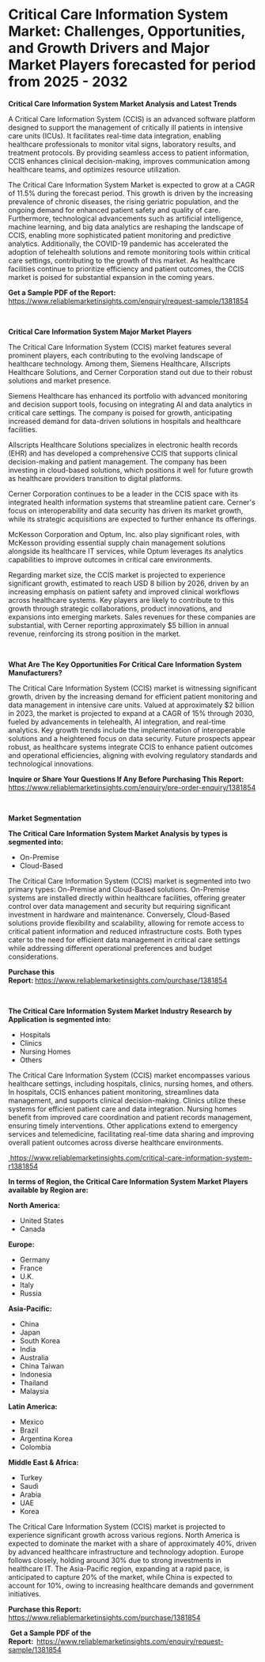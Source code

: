 <p><h1>Critical Care Information System Market: Challenges, Opportunities, and Growth Drivers and Major Market Players forecasted for period from 2025 - 2032</h1></p><p><strong>Critical Care Information System Market Analysis and Latest Trends</strong></p>
<p><p>A Critical Care Information System (CCIS) is an advanced software platform designed to support the management of critically ill patients in intensive care units (ICUs). It facilitates real-time data integration, enabling healthcare professionals to monitor vital signs, laboratory results, and treatment protocols. By providing seamless access to patient information, CCIS enhances clinical decision-making, improves communication among healthcare teams, and optimizes resource utilization.</p><p>The Critical Care Information System Market is expected to grow at a CAGR of 11.5% during the forecast period. This growth is driven by the increasing prevalence of chronic diseases, the rising geriatric population, and the ongoing demand for enhanced patient safety and quality of care. Furthermore, technological advancements such as artificial intelligence, machine learning, and big data analytics are reshaping the landscape of CCIS, enabling more sophisticated patient monitoring and predictive analytics. Additionally, the COVID-19 pandemic has accelerated the adoption of telehealth solutions and remote monitoring tools within critical care settings, contributing to the growth of this market. As healthcare facilities continue to prioritize efficiency and patient outcomes, the CCIS market is poised for substantial expansion in the coming years.</p></p>
<p><strong>Get a Sample PDF of the Report:&nbsp;</strong> <a href="https://www.reliablemarketinsights.com/enquiry/request-sample/1381854?utm_campaign=3532&utm_medium=2&utm_source=Github&utm_content=ia&utm_term=12042025&utm_id=critical-care-information-system">https://www.reliablemarketinsights.com/enquiry/request-sample/1381854</a></p>
<p>&nbsp;</p>
<p><strong>Critical Care Information System Major Market Players</strong></p>
<p><p>The Critical Care Information System (CCIS) market features several prominent players, each contributing to the evolving landscape of healthcare technology. Among them, Siemens Healthcare, Allscripts Healthcare Solutions, and Cerner Corporation stand out due to their robust solutions and market presence.</p><p>Siemens Healthcare has enhanced its portfolio with advanced monitoring and decision support tools, focusing on integrating AI and data analytics in critical care settings. The company is poised for growth, anticipating increased demand for data-driven solutions in hospitals and healthcare facilities.</p><p>Allscripts Healthcare Solutions specializes in electronic health records (EHR) and has developed a comprehensive CCIS that supports clinical decision-making and patient management. The company has been investing in cloud-based solutions, which positions it well for future growth as healthcare providers transition to digital platforms.</p><p>Cerner Corporation continues to be a leader in the CCIS space with its integrated health information systems that streamline patient care. Cerner's focus on interoperability and data security has driven its market growth, while its strategic acquisitions are expected to further enhance its offerings.</p><p>McKesson Corporation and Optum, Inc. also play significant roles, with McKesson providing essential supply chain management solutions alongside its healthcare IT services, while Optum leverages its analytics capabilities to improve outcomes in critical care environments. </p><p>Regarding market size, the CCIS market is projected to experience significant growth, estimated to reach USD 8 billion by 2026, driven by an increasing emphasis on patient safety and improved clinical workflows across healthcare systems. Key players are likely to contribute to this growth through strategic collaborations, product innovations, and expansions into emerging markets. Sales revenues for these companies are substantial, with Cerner reporting approximately $5 billion in annual revenue, reinforcing its strong position in the market.</p></p>
<p>&nbsp;</p>
<p><strong>What Are The Key Opportunities For Critical Care Information System Manufacturers?</strong></p>
<p><p>The Critical Care Information System (CCIS) market is witnessing significant growth, driven by the increasing demand for efficient patient monitoring and data management in intensive care units. Valued at approximately $2 billion in 2023, the market is projected to expand at a CAGR of 15% through 2030, fueled by advancements in telehealth, AI integration, and real-time analytics. Key growth trends include the implementation of interoperable solutions and a heightened focus on data security. Future prospects appear robust, as healthcare systems integrate CCIS to enhance patient outcomes and operational efficiencies, aligning with evolving regulatory standards and technological innovations.</p></p>
<p><strong>Inquire or Share Your Questions If Any Before Purchasing This Report:</strong> <a href="https://www.reliablemarketinsights.com/enquiry/pre-order-enquiry/1381854?utm_campaign=3532&utm_medium=2&utm_source=Github&utm_content=ia&utm_term=12042025&utm_id=critical-care-information-system">https://www.reliablemarketinsights.com/enquiry/pre-order-enquiry/1381854</a></p>
<p>&nbsp;</p>
<p><strong>Market Segmentation</strong></p>
<p><strong>The Critical Care Information System Market Analysis by types is segmented into:</strong></p>
<p><ul><li>On-Premise</li><li>Cloud-Based</li></ul></p>
<p><p>The Critical Care Information System (CCIS) market is segmented into two primary types: On-Premise and Cloud-Based solutions. On-Premise systems are installed directly within healthcare facilities, offering greater control over data management and security but requiring significant investment in hardware and maintenance. Conversely, Cloud-Based solutions provide flexibility and scalability, allowing for remote access to critical patient information and reduced infrastructure costs. Both types cater to the need for efficient data management in critical care settings while addressing different operational preferences and budget considerations.</p></p>
<p><strong>Purchase this Report:&nbsp;</strong><a href="https://www.reliablemarketinsights.com/purchase/1381854?utm_campaign=3532&utm_medium=2&utm_source=Github&utm_content=ia&utm_term=12042025&utm_id=critical-care-information-system">https://www.reliablemarketinsights.com/purchase/1381854</a></p>
<p>&nbsp;</p>
<p><strong>The Critical Care Information System Market Industry Research by Application is segmented into:</strong></p>
<p><ul><li>Hospitals</li><li>Clinics</li><li>Nursing Homes</li><li>Others</li></ul></p>
<p><p>The Critical Care Information System (CCIS) market encompasses various healthcare settings, including hospitals, clinics, nursing homes, and others. In hospitals, CCIS enhances patient monitoring, streamlines data management, and supports clinical decision-making. Clinics utilize these systems for efficient patient care and data integration. Nursing homes benefit from improved care coordination and patient records management, ensuring timely interventions. Other applications extend to emergency services and telemedicine, facilitating real-time data sharing and improving overall patient outcomes across diverse healthcare environments.</p></p>
<p><a href="https://www.reliablemarketinsights.com/critical-care-information-system-r1381854?utm_campaign=3532&utm_medium=2&utm_source=Github&utm_content=ia&utm_term=12042025&utm_id=critical-care-information-system">&nbsp;https://www.reliablemarketinsights.com/critical-care-information-system-r1381854</a></p>
<p><strong>In terms of Region, the Critical Care Information System Market Players available by Region are:</strong></p>
<p>
    <p> <strong> North America: </strong>
        <ul>
            <li>United States</li>
            <li>Canada</li>
        </ul>
        </p> 
    <p> <strong> Europe: </strong>
        <ul>
            <li>Germany</li>
            <li>France</li>
            <li>U.K.</li>
            <li>Italy</li>
            <li>Russia</li>
        </ul>
        </p> 
    <p> <strong> Asia-Pacific: </strong>
        <ul>
            <li>China</li>
            <li>Japan</li>
            <li>South Korea</li>
            <li>India</li>
            <li>Australia</li>
            <li>China Taiwan</li>
            <li>Indonesia</li>
            <li>Thailand</li>
            <li>Malaysia</li>
        </ul>
        </p> 
    <p> <strong> Latin America: </strong>
        <ul>
            <li>Mexico</li>
            <li>Brazil</li>
            <li>Argentina Korea</li>
            <li>Colombia</li>
        </ul>
        </p> 
    <p> <strong> Middle East & Africa: </strong>
        <ul>
            <li>Turkey</li>
            <li>Saudi</li>
            <li>Arabia</li>
            <li>UAE</li>
            <li>Korea</li>
        </ul>
    </p>
    </p>
<p><p>The Critical Care Information System (CCIS) market is projected to experience significant growth across various regions. North America is expected to dominate the market with a share of approximately 40%, driven by advanced healthcare infrastructure and technology adoption. Europe follows closely, holding around 30% due to strong investments in healthcare IT. The Asia-Pacific region, expanding at a rapid pace, is anticipated to capture 20% of the market, while China is expected to account for 10%, owing to increasing healthcare demands and government initiatives.</p></p>
<p><strong>Purchase this Report: </strong><a href="https://www.reliablemarketinsights.com/purchase/1381854?utm_campaign=3532&utm_medium=2&utm_source=Github&utm_content=ia&utm_term=12042025&utm_id=critical-care-information-system">https://www.reliablemarketinsights.com/purchase/1381854</a></p>
<p>&nbsp;<strong>Get a Sample PDF of the Report:&nbsp;&nbsp;</strong><a href="https://www.reliablemarketinsights.com/enquiry/request-sample/1381854?utm_campaign=3532&utm_medium=2&utm_source=Github&utm_content=ia&utm_term=12042025&utm_id=critical-care-information-system">https://www.reliablemarketinsights.com/enquiry/request-sample/1381854</a></p>
<p><strong></strong></p>
<p><p></p><p></p><p></p></p>